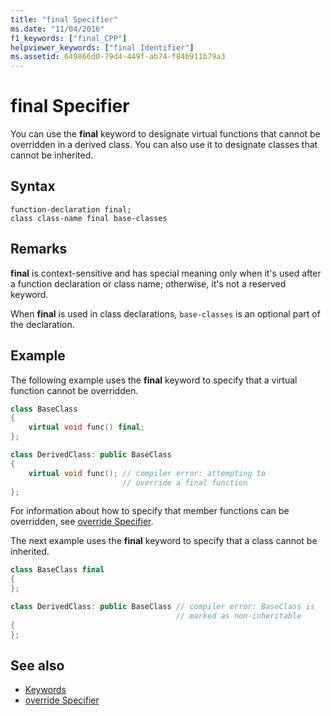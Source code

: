 ```yaml
---
title: "final Specifier"
ms.date: "11/04/2016"
f1_keywords: ["final_CPP"]
helpviewer_keywords: ["final Identifier"]
ms.assetid: 649866d0-79d4-449f-ab74-f84b911b79a3
---
```

# final Specifier

You can use the **final** keyword to designate virtual functions that cannot be overridden in a derived class. You can also use it to designate classes that cannot be inherited.

## Syntax

```
function-declaration final;
class class-name final base-classes
```

## Remarks

**final** is context-sensitive and has special meaning only when it's used after a function declaration or class name; otherwise, it's not a reserved keyword.

When **final** is used in class declarations, `base-classes` is an optional part of the declaration.

## Example

The following example uses the **final** keyword to specify that a virtual function cannot be overridden.

```cpp
class BaseClass
{
    virtual void func() final;
};

class DerivedClass: public BaseClass
{
    virtual void func(); // compiler error: attempting to
                         // override a final function
};
```

For information about how to specify that member functions can be overridden, see [override Specifier](../cpp/override-specifier.md).

The next example uses the **final** keyword to specify that a class cannot be inherited.

```cpp
class BaseClass final
{
};

class DerivedClass: public BaseClass // compiler error: BaseClass is
                                     // marked as non-inheritable
{
};
```

## See also

- [Keywords](../cpp/keywords-cpp.md)
- [override Specifier](../cpp/override-specifier.md)
